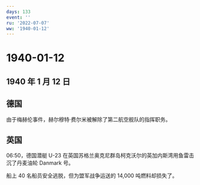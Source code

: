 ```yaml
---
days: 133
event: ''
ru: '2022-07-07'
ww: '1940-01-12'
---
```


# 1940-01-12

## 1940 年 1 月 12 日

## 德国

由于梅赫伦事件，赫尔穆特·费尔米被解除了第二航空舰队的指挥职务。

## 英国

06:50，德国潜艇 U-23
在英国苏格兰奥克尼群岛柯克沃尔的英加内斯湾用鱼雷击沉了丹麦油轮 Danmark
号。

船上 40 名船员安全逃脱，但为盟军战争运送的 14,000 吨燃料却损失了。